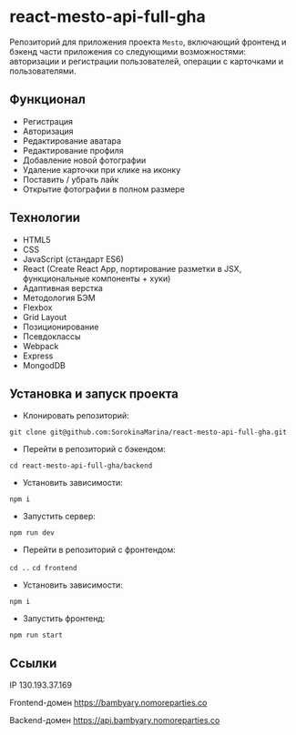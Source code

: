 # react-mesto-api-full-gha
Репозиторий для приложения проекта `Mesto`, включающий фронтенд и бэкенд части приложения со следующими возможностями: авторизации и регистрации пользователей, операции с карточками и пользователями. 

## Функционал

* Регистрация
* Авторизация
* Редактирование аватара
* Редактирование профиля
* Добавление новой фотографии
* Удаление карточки при клике на иконку
* Поставить / убрать лайк
* Открытие фотографии в полном размере

## Технологии

* HTML5
* CSS
* JavaScript (стандарт ES6)
* React (Create React App, портирование разметки в JSX, функциональные компоненты + хуки)
* Адаптивная верстка
* Методология БЭМ
* Flexbox
* Grid Layout
* Позиционирование
* Псевдоклассы
* Webpack
* Express
* MongodDB

## Установка и запуск проекта

* Клонировать репозиторий:

`git clone git@github.com:SorokinaMarina/react-mesto-api-full-gha.git`

* Перейти в репозиторий с бэкендом:

`cd react-mesto-api-full-gha/backend`

* Установить зависимости:

`npm i`

* Запустить сервер:

`npm run dev`

* Перейти в репозиторий с фронтендом:

`cd ..`
`cd frontend`

* Установить зависимости:

`npm i`

* Запустить фронтенд:

`npm run start`

## Ссылки

IP 130.193.37.169

Frontend-домен https://bambyary.nomoreparties.co

Backend-домен https://api.bambyary.nomoreparties.co
